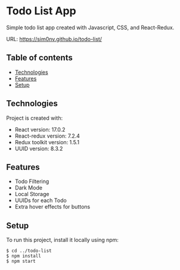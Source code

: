 # Todo List App

Simple todo list app created with Javascript, CSS, and React-Redux.

URL: https://sim0nv.github.io/todo-list/


## Table of contents
* [Technologies](#technologies)
* [Features](#features)
* [Setup](#setup)

## Technologies
Project is created with:
* React version: 17.0.2
* React-redux version: 7.2.4
* Redux toolkit version: 1.5.1
* UUID version: 8.3.2
	
## Features
* Todo Filtering
* Dark Mode
* Local Storage
* UUIDs for each Todo
* Extra hover effects for buttons


## Setup
To run this project, install it locally using npm:
```
$ cd ../todo-list
$ npm install
$ npm start
```
